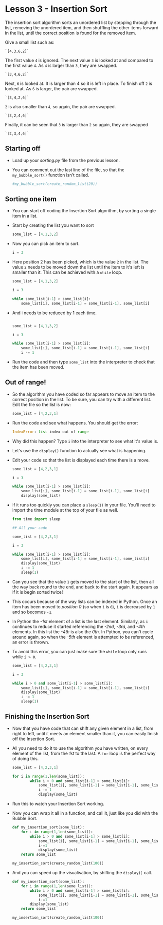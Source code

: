# Lesson 3 - Insertion Sort

The insertion sort algorithm sorts an unordered list by stepping through the list, removing the unordered item, and then shuffling the other items forward in the list, until the correct position is found for the removed item.

Give a small list such as:

    `[4,3,6,2]`

The first value `4` is ignored. The next value `3` is looked at and compared to the first value `4`. As `4` is larger than `3`, they are swapped.

    `[3,4,6,2]`

Next, `6` is looked at. It is larger than 4 so it is left in place.
To finish off `2` is looked at. As `6` is larger, the pair are swapped.

    `[3,4,2,6]`

`2` is also smaller than `4`, so again, the pair are swapped.

    `[3,2,4,6]`

Finally, it can be seen that `3` is larger than `2` so again, they are swapped

	`[2,3,4,6]`

## Starting off

- Load up your *sorting.py* file from the previous lesson.
- You can comment out the last line of the file, so that the `my_bubble_sort()` function isn't called.

	```python
	#my_bubble_sort(create_random_list(20))
	```

## Sorting one item
- You can start off coding the Insertion Sort algorithm, by sorting a single item in a list.
- Start by creating the list you want to sort

	```python
	some_list = [4,1,3,2]
	```

- Now you can pick an item to sort.

	```python
	i = 3
	```

- Here position 2 has been picked, which is the value `2` in the list. The value `2` needs to be moved down the list until the item to it's left is smaller than it. This can be achieved with a `while` loop.

	```python
	some_list = [4,1,3,2]

	i = 3

	while some_list[i-1] > some_list[i]:
		some_list[i], some_list[i-1] = some_list[i-1], some_list[i]
	```

- And i needs to be reduced by 1 each time.
	
	```python

	some_list = [4,1,3,2]

	i = 3

	while some_list[i-1] > some_list[i]:
		some_list[i], some_list[i-1] = some_list[i-1], some_list[i]
		i -= 1
	```

- Run the code and then type `some_list` into the interpreter to check that the item has been moved.

## Out of range!
- So the algorithm you have coded so far appears to move an item to the correct position in the list. To be sure, you can try with a different list. Edit the file so the list is now:

	```python
	some_list = [4,2,3,1]
	```

- Run the code and see what happens. You should get the error:

	```python
	IndexError: list index out of range
	```

- Why did this happen? Type `i` into the interpreter to see what it's value is.

- Let's use the `display()` function to actually see what is happening.

- Edit your code so that the list is displayed each time there is a move.

	```python
	some_list = [4,2,3,1]

	i = 3

	while some_list[i-1] > some_list[i]:
		some_list[i], some_list[i-1] = some_list[i-1], some_list[i]
		display(some_list)
	```

- If it runs too quickly you can place a `sleep(1)` in your file. You'll need to import the time module at the top of your file as well.

	```python
	from time import sleep

	## All your code

	some_list = [4,2,3,1]

	i = 3

	while some_list[i-1] > some_list[i]:
		some_list[i], some_list[i-1] = some_list[i-1], some_list[i]
		display(some_list)
		i -= 1
		sleep(1)
	```

- Can you see that the value `1` gets moved to the start of the list, then all the way back round to the end, and back to the start again. It appears as if it is begin sorted twice!

- This occurs because of the way lists can be indexed in Python. Once an item has been moved to *position 0* (so when `i` is `0`), `i` is decreased by `1` and so becomes `-1`.

- In Python the *-1st* element of a list is the last element. Similarly, as `i` continues to reduce it started referencing the *-2nd*, *-3rd*, and *-4th* elements. In this list the *-4th* is also the *0th*. In Python, you can't cycle around again, so when the *-5th* element is attempted to be referenced, an error is thrown.

- To avoid this error, you can just make sure the `while` loop only runs while `i > 0`.

	```python
	some_list = [4,2,3,1]

	i = 3

	while i > 0 and some_list[i-1] > some_list[i]:
		some_list[i], some_list[i-1] = some_list[i-1], some_list[i]
		display(some_list)
		i -= 1
		sleep(1)
	```

## Finishing the Insertion Sort

- Now that you have code that can shift any given element in a list, from right to left, until it meets an element smaller than it, you can easily finish off the Insertion Sort.

- All you need to do it to use the algorithm you have written, on every element of the list, from the *1st* to the last. A `for` loop is the perfect way of doing this.

	```python
	some_list = [4,2,3,1]

	for i in range(1,len(some_list)):
			while i > 0 and some_list[i-1] > some_list[i]:
				some_list[i], some_list[i-1] = some_list[i-1], some_list[i]
				i -= 1
				display(some_list)
	```

- Run this to watch your Insertion Sort working.

- Now you can wrap it all in a function, and call it, just like you did with the Bubble Sort.

	```python
	def my_insertion_sort(some_list):
		for i in range(1,len(some_list)):
			while i > 0 and some_list[i-1] > some_list[i]:
				some_list[i], some_list[i-1] = some_list[i-1], some_list[i]
				i-=1
				display(some_list)
		return some_list

	my_insertion_sort(create_random_list(100))
	```

- And you can speed up the visualisation, by shifting the `display()` call.

	```python
	def my_insertion_sort(some_list):
		for i in range(1,len(some_list)):
			while i > 0 and some_list[i-1] > some_list[i]:
				some_list[i], some_list[i-1] = some_list[i-1], some_list[i]
				i-=1
			display(some_list)
		return some_list

	my_insertion_sort(create_random_list(100))
	```

